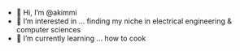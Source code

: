- 👋 Hi, I’m @akimmi
- 👀 I’m interested in ... finding my niche in electrical engineering & computer sciences
- 🌱 I’m currently learning ... how to cook

<!---
akimmi/akimmi is a ✨ special ✨ repository because its `README.md` (this file) appears on your GitHub profile.
You can click the Preview link to take a look at your changes.
--->
